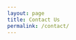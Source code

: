```yaml
---
layout: page
title: Contact Us
permalink: /contact/
---
```


<head>
    <title>Example form</title>
    <style type="text/css">
    .container {
        width: 500px;
        clear: both;
    }
    .container input {
        width: 100%;
        clear: both;
    }
    .container2 {
        width: 20px;
        clear: both;
    }

    </style>
</head>

<br>
<h1 style="color:blue;"> Contact Us </h1>
Currently you are working out our page for both Dynamians and Dynamic Stores. 
However, if you want to join us or keep you updated, you can subscribe us and we 
will send you the latest update.


<!-- Simple Form https://getsimpleform.com -->
<form action="https://getsimpleform.com/messages?form_api_token=2aa27ab464ae307cb6508c36c81ed5be" method="post">
  <!-- the redirect_to is optional, the form will redirect to the referrer on submission -->
  <input type='hidden' name='redirect_to' value='http://localhost:4000/' />
  <!-- all your input fields here.... -->
  <table style="width:100%">
	  <col width="100px" />
	  <col width="150px" />
	  <font color="red">* Required Information</font>
	  <tr>
		<td> First Name:<font color="red">*</font> </td>
		<td> <input type='text' align="left" name='First Name: ' size="30" required/> </td>		
	  </tr>
	  <tr>
		<td> Last Name:<font color="red">*</font> </td>
		<td> <input type='text' align="right" name='Last Name: ' size="30" required/> </td>		
	  </tr>
	  <tr>
		<td> Gender: </td>
		<td> <input type="radio" name="Gender: " value="Male"> Male 
			 <input type="radio" name="Gender: " value="Female"> Female 
			 <input type="radio" name="Gender: " value="Other"> Other </td>		
	  </tr>
	  <!--
	  <tr>
		<td> Age: </td>
		<td> <input type='text' align="right" name='Age: ' size="5"/> </td>		
	  </tr>
	  -->
	  <tr>
		<td> Email:<font color="red">*</font> </td>
		<td> <input type='text' align="right" name='Email: ' size="30" required/> </td>		
	  </tr>
	  <tr>
		<td> Message: </td>
		<td> <textarea rows="4" cols="35" name="Message: " > Enter text here... </textarea> </td>		
	  </tr>
  </table>
  <input type='submit' value='Submit' />
</form>

